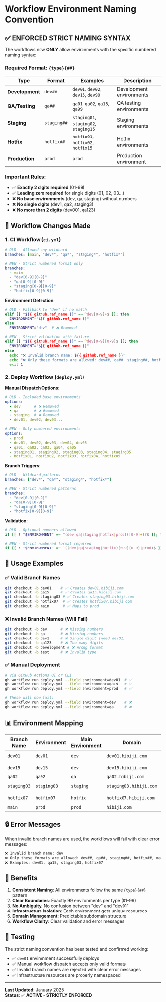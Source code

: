 # Workflow Environment Naming Convention

## ✅ **ENFORCED STRICT NAMING SYNTAX**

The workflows now **ONLY** allow environments with the specific numbered naming syntax:

### **Required Format**: `{type}{##}`

| Type            | Format      | Examples                              | Description              |
| --------------- | ----------- | ------------------------------------- | ------------------------ |
| **Development** | `dev##`     | `dev01`, `dev02`, `dev15`, `dev99`    | Development environments |
| **QA/Testing**  | `qa##`      | `qa01`, `qa02`, `qa15`, `qa99`        | QA testing environments  |
| **Staging**     | `staging##` | `staging01`, `staging02`, `staging15` | Staging environments     |
| **Hotfix**      | `hotfix##`  | `hotfix01`, `hotfix02`, `hotfix15`    | Hotfix environments      |
| **Production**  | `prod`      | `prod`                                | Production environment   |

### **Important Rules**:

- ✅ **Exactly 2 digits required** (01-99)
- ✅ **Leading zero required** for single digits (01, 02, 03...)
- ❌ **No base environments** (dev, qa, staging) without numbers
- ❌ **No single digits** (dev1, qa2, staging3)
- ❌ **No more than 2 digits** (dev001, qa123)

## 🔧 **Workflow Changes Made**

### **1. CI Workflow (`ci.yml`)**

```yaml
# OLD - Allowed any wildcard
branches: [main, "dev*", "qa*", "staging*", "hotfix*"]

# NEW - Strict numbered format only
branches:
  - main
  - "dev[0-9][0-9]"
  - "qa[0-9][0-9]"
  - "staging[0-9][0-9]"
  - "hotfix[0-9][0-9]"
```

**Environment Detection**:

```bash
# OLD - Fallback to "dev" if no match
elif [[ "${{ github.ref_name }}" =~ ^dev[0-9]+$ ]]; then
  ENVIRONMENT="${{ github.ref_name }}"
else
  ENVIRONMENT="dev"  # ❌ Removed

# NEW - Strict validation with failure
elif [[ "${{ github.ref_name }}" =~ ^dev[0-9][0-9]$ ]]; then
  ENVIRONMENT="${{ github.ref_name }}"
else
  echo "❌ Invalid branch name: ${{ github.ref_name }}"
  echo "❌ Only these formats are allowed: dev##, qa##, staging##, hotfix##, main"
  exit 1
```

### **2. Deploy Workflow (`deploy.yml`)**

**Manual Dispatch Options**:

```yaml
# OLD - Included base environments
options:
  - dev      # ❌ Removed
  - qa       # ❌ Removed
  - staging  # ❌ Removed
  - dev01, dev02, dev03...

# NEW - Only numbered environments
options:
  - prod
  - dev01, dev02, dev03, dev04, dev05
  - qa01, qa02, qa03, qa04, qa05
  - staging01, staging02, staging03, staging04, staging05
  - hotfix01, hotfix02, hotfix03, hotfix04, hotfix05
```

**Branch Triggers**:

```yaml
# OLD - Wildcard patterns
branches: ["dev*", "qa*", "staging*", "hotfix*"]

# NEW - Strict numbered patterns
branches:
  - "dev[0-9][0-9]"
  - "qa[0-9][0-9]"
  - "staging[0-9][0-9]"
  - "hotfix[0-9][0-9]"
```

**Validation**:

```bash
# OLD - Optional numbers allowed
if [[ ! "$ENVIRONMENT" =~ ^(dev|qa|staging|hotfix|prod)([0-9]+)?$ ]]; then

# NEW - Strict numbered format required
if [[ ! "$ENVIRONMENT" =~ ^((dev|qa|staging|hotfix)[0-9][0-9]|prod)$ ]]; then
```

## 🚀 **Usage Examples**

### **✅ Valid Branch Names**

```bash
git checkout -b dev01    # ✅ Creates dev01.hibiji.com
git checkout -b qa15     # ✅ Creates qa15.hibiji.com
git checkout -b staging03 # ✅ Creates staging03.hibiji.com
git checkout -b hotfix07  # ✅ Creates hotfix07.hibiji.com
git checkout -b main      # ✅ Maps to prod
```

### **❌ Invalid Branch Names (Will Fail)**

```bash
git checkout -b dev      # ❌ Missing numbers
git checkout -b qa       # ❌ Missing numbers
git checkout -b dev1     # ❌ Single digit (need dev01)
git checkout -b qa123    # ❌ Too many digits
git checkout -b development # ❌ Wrong format
git checkout -b test     # ❌ Invalid type
```

### **✅ Manual Deployment**

```bash
# Via GitHub Actions UI or CLI
gh workflow run deploy.yml --field environment=dev01  # ✅
gh workflow run deploy.yml --field environment=qa15   # ✅
gh workflow run deploy.yml --field environment=prod   # ✅

# These will now fail:
gh workflow run deploy.yml --field environment=dev    # ❌
gh workflow run deploy.yml --field environment=qa     # ❌
```

## 📊 **Environment Mapping**

| Branch Name | Environment | Main Environment | Domain                 | Infrastructure Prefix |
| ----------- | ----------- | ---------------- | ---------------------- | --------------------- |
| `dev01`     | `dev01`     | `dev`            | `dev01.hibiji.com`     | `hibiji-dev01-*`      |
| `dev15`     | `dev15`     | `dev`            | `dev15.hibiji.com`     | `hibiji-dev15-*`      |
| `qa02`      | `qa02`      | `qa`             | `qa02.hibiji.com`      | `hibiji-qa02-*`       |
| `staging03` | `staging03` | `staging`        | `staging03.hibiji.com` | `hibiji-staging03-*`  |
| `hotfix07`  | `hotfix07`  | `hotfix`         | `hotfix07.hibiji.com`  | `hibiji-hotfix07-*`   |
| `main`      | `prod`      | `prod`           | `hibiji.com`           | `hibiji-prod-*`       |

## 🔒 **Error Messages**

When invalid branch names are used, the workflows will fail with clear error messages:

```bash
❌ Invalid branch name: dev
❌ Only these formats are allowed: dev##, qa##, staging##, hotfix##, main
❌ Examples: dev01, qa15, staging03, hotfix07
```

## 🎯 **Benefits**

1. **Consistent Naming**: All environments follow the same `{type}{##}` pattern
2. **Clear Boundaries**: Exactly 99 environments per type (01-99)
3. **No Ambiguity**: No confusion between "dev" and "dev01"
4. **Infrastructure Isolation**: Each environment gets unique resources
5. **Domain Management**: Predictable subdomain structure
6. **Workflow Clarity**: Clear validation and error messages

## 🚦 **Testing**

The strict naming convention has been tested and confirmed working:

- ✅ `dev01` environment successfully deploys
- ✅ Manual workflow dispatch accepts only valid formats
- ✅ Invalid branch names are rejected with clear error messages
- ✅ Infrastructure resources are properly namespaced

---

**Last Updated**: January 2025  
**Status**: ✅ **ACTIVE - STRICTLY ENFORCED**
